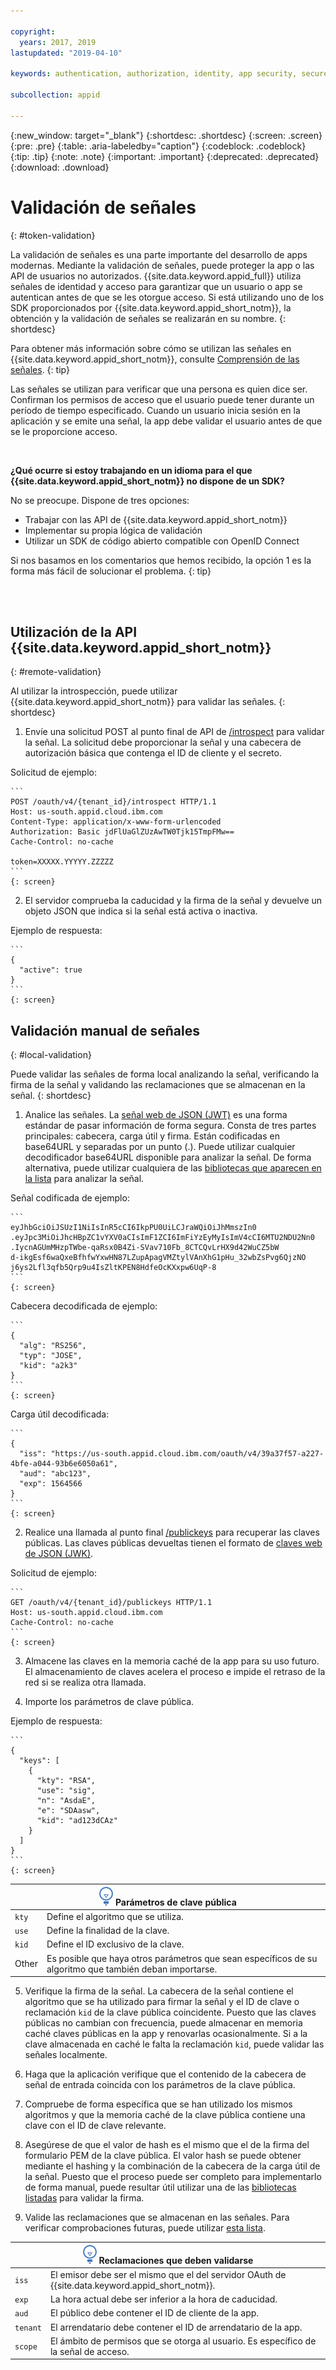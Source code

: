 ```yaml
---

copyright:
  years: 2017, 2019
lastupdated: "2019-04-10"

keywords: authentication, authorization, identity, app security, secure, tokens, jwt, development

subcollection: appid

---
```


{:new_window: target="_blank"}
{:shortdesc: .shortdesc}
{:screen: .screen}
{:pre: .pre}
{:table: .aria-labeledby="caption"}
{:codeblock: .codeblock}
{:tip: .tip}
{:note: .note}
{:important: .important}
{:deprecated: .deprecated}
{:download: .download}


# Validación de señales
{: #token-validation}

La validación de señales es una parte importante del desarrollo de apps modernas. Mediante la validación de señales, puede proteger la app o las API de usuarios no autorizados. {{site.data.keyword.appid_full}} utiliza señales de identidad y acceso para garantizar que un usuario o app se autentican antes de que se les otorgue acceso. Si está utilizando uno de los SDK proporcionados por {{site.data.keyword.appid_short_notm}}, la obtención y la validación de señales se realizarán en su nombre.
{: shortdesc}

Para obtener más información sobre cómo se utilizan las señales en {{site.data.keyword.appid_short_notm}}, consulte [Comprensión de las señales](/docs/services/appid?topic=appid-tokens#tokens).
{: tip}

Las señales se utilizan para verificar que una persona es quien dice ser. Confirman los permisos de acceso que el usuario puede tener durante un período de tiempo especificado. Cuando un usuario inicia sesión en la aplicación y se emite una señal, la app debe validar el usuario antes de que se le proporcione acceso.

</br>

**¿Qué ocurre si estoy trabajando en un idioma para el que {{site.data.keyword.appid_short_notm}} no dispone de un SDK?**

No se preocupe. Dispone de tres opciones:

* Trabajar con las API de {{site.data.keyword.appid_short_notm}}
* Implementar su propia lógica de validación
* Utilizar un SDK de código abierto compatible con OpenID Connect

Si nos basamos en los comentarios que hemos recibido, la opción 1 es la forma más fácil de solucionar el problema.
{: tip}

</br>
</br>

## Utilización de la API {{site.data.keyword.appid_short_notm}}
{: #remote-validation}

Al utilizar la introspección, puede utilizar {{site.data.keyword.appid_short_notm}} para validar las señales.
{: shortdesc}

1. Envíe una solicitud POST al punto final de API de [/introspect](https://us-south.appid.cloud.ibm.com/swagger-ui/#/Authorization%20Server%20-%20Authorization%20Server%20V4/oauth-server.token) para validar la señal. La solicitud debe proporcionar la señal y una cabecera de autorización básica que contenga el ID de cliente y el secreto.

  Solicitud de ejemplo:

    ```
    POST /oauth/v4/{tenant_id}/introspect HTTP/1.1
    Host: us-south.appid.cloud.ibm.com
    Content-Type: application/x-www-form-urlencoded
    Authorization: Basic jdFlUaGlZUzAwTW0Tjk15TmpFMw==
    Cache-Control: no-cache

    token=XXXXX.YYYYY.ZZZZZ
    ```
    {: screen}

2. El servidor comprueba la caducidad y la firma de la señal y devuelve un objeto JSON que indica si la señal está activa o inactiva.

  Ejemplo de respuesta:

    ```
    {
      "active": true
    }
    ```
    {: screen}


## Validación manual de señales
{: #local-validation}

Puede validar las señales de forma local analizando la señal, verificando la firma de la señal y validando las reclamaciones que se almacenan en la señal.
{: shortdesc}


1. Analice las señales. La [señal web de JSON (JWT)](https://tools.ietf.org/html/rfc7519) es una forma estándar de pasar información de forma segura. Consta de tres partes principales: cabecera, carga útil y firma. Están codificadas en base64URL y separadas por un punto (.). Puede utilizar cualquier decodificador base64URL disponible para analizar la señal. De forma alternativa, puede utilizar cualquiera de las [bibliotecas que aparecen en la lista](https://jwt.io/#libraries-io) para analizar la señal.

  Señal codificada de ejemplo:

    ```
    eyJhbGciOiJSUzI1NiIsInR5cCI6IkpPU0UiLCJraWQiOiJhMmszIn0
    .eyJpc3MiOiJhcHBpZC1vYXV0aCIsImF1ZCI6ImFiYzEyMyIsImV4cCI6MTU2NDU2Nn0
    .IycnAGUmMHzpTWbe-qaRsx0B4Zi-SVav710Fb_8CTCQvLrHX9d42WuCZ5bW
    d-ikgEsf6waQxeBfhfwYxwHN87LZupApagVMZtylVAnXhG1pHu_32wbZsPvg6QjzNO
    j6ys2Lfl3qfb5Qrp9u4IsZltKPEN8HdfeOcKXxpw6UqP-8
    ```
    {: screen}

  Cabecera decodificada de ejemplo:

    ```
    {
      "alg": "RS256",
      "typ": "JOSE",
      "kid": "a2k3"
    }
    ```
    {: screen}

  Carga útil decodificada:

    ```
    {
      "iss": "https://us-south.appid.cloud.ibm.com/oauth/v4/39a37f57-a227-4bfe-a044-93b6e6050a61",
      "aud": "abc123",
      "exp": 1564566
    }
    ```
    {: screen}

2. Realice una llamada al punto final [/publickeys](https://us-south.appid.cloud.ibm.com/swagger-ui/#!/Authorization_Server_V4/publicKeys) para recuperar las claves públicas. Las claves públicas devueltas tienen el formato de [claves web de JSON (JWK)](https://tools.ietf.org/html/rfc7517).

  Solicitud de ejemplo:

    ```
    GET /oauth/v4/{tenant_id}/publickeys HTTP/1.1
    Host: us-south.appid.cloud.ibm.com
    Cache-Control: no-cache
    ```
    {: screen}

3. Almacene las claves en la memoria caché de la app para su uso futuro. El almacenamiento de claves acelera el proceso e impide el retraso de la red si se realiza otra llamada.

4. Importe los parámetros de clave pública.

  Ejemplo de respuesta:

    ```
    {
      "keys": [
        {
          "kty": "RSA",
          "use": "sig",
          "n": "AsdaE",
          "e": "SDAasw",
          "kid": "ad123dCAz"
        }
      ]
    }
    ```
    {: screen}

  <table>
    <thead>
      <th colspan=2><img src="images/idea.png" alt="Icono de más información"/> Parámetros de clave pública </th>
    </thead>
    <tbody>
      <tr>
        <td><code>kty</code></td>
        <td>Define el algoritmo que se utiliza.</td>
      </tr>
      <tr>
        <td><code>use</code></td>
        <td>Define la finalidad de la clave.</td>
      </tr>
      <tr>
        <td><code>kid</code></td>
        <td>Define el ID exclusivo de la clave.</td>
      </tr>
      <tr>
        <td>Other</td>
        <td>Es posible que haya otros parámetros que sean específicos de su algoritmo que también deban importarse.</td>
      </tr>
    </tbody>
  </table>

5. Verifique la firma de la señal. La cabecera de la señal contiene el algoritmo que se ha utilizado para firmar la señal y el ID de clave o reclamación `kid` de la clave pública coincidente. Puesto que las claves públicas no cambian con frecuencia, puede almacenar en memoria caché claves públicas en la app y renovarlas ocasionalmente. Si a la clave almacenada en caché le falta la reclamación `kid`, puede validar las señales localmente.

  1. Haga que la aplicación verifique que el contenido de la cabecera de señal de entrada coincida con los parámetros de la clave pública.
  2. Compruebe de forma específica que se han utilizado los mismos algoritmos y que la memoria caché de la clave pública contiene una clave con el ID de clave relevante.
  3. Asegúrese de que el valor de hash es el mismo que el de la firma del formulario PEM de la clave pública. El valor hash se puede obtener mediante el hashing y la combinación de la cabecera de la carga útil de la señal. Puesto que el proceso puede ser completo para implementarlo de forma manual, puede resultar útil utilizar una de las [bibliotecas listadas](https://jwt.io/) para validar la firma.

6. Valide las reclamaciones que se almacenan en las señales. Para verificar comprobaciones futuras, puede utilizar [esta lista](http://openid.net/specs/openid-connect-core-1_0.html#IDTokenValidation).
  <table>
    <thead>
      <th colspan=2><img src="images/idea.png" alt="Icono Más información"/> Reclamaciones que deben validarse </th>
    </thead>
    <tbody>
      <tr>
        <td><code>iss</code></td>
        <td>El emisor debe ser el mismo que el del servidor OAuth de {{site.data.keyword.appid_short_notm}}.</td>
      </tr>
      <tr>
        <td><code>exp</code></td>
        <td>La hora actual debe ser inferior a la hora de caducidad.</td>
      </tr>
      <tr>
        <td><code>aud</code></td>
        <td>El público debe contener el ID de cliente de la app.</td>
      </tr>
      <tr>
        <td><code>tenant</code></td>
        <td>El arrendatario debe contener el ID de arrendatario de la app.</td>
      </tr>
      <tr>
        <td><code>scope</code></td>
        <td>El ámbito de permisos que se otorga al usuario. Es específico de la señal de acceso.</td>
      </tr>
    </tbody>
  </table>
